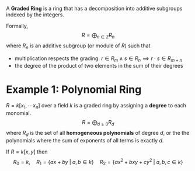 A **Graded Ring** is a ring that has a decomposition into additive subgroups indexed by the integers. 

Formally,
$$R = \bigoplus_{n \in \mathbb{Z}} R_{n}$$
where $R_{n}$ is an additive subgroup (or module of $R$) such that
- multiplication respects the grading. $r \in R_{m} \wedge s \in R_{n}\implies r \cdot s \in R_{m + n}$
- the degree of the product of two elements in the sum of their degrees 


# Example 1: Polynomial Ring
$R = k[x_{1}, \cdots x_{n}]$ over a field $k$ is a graded ring by assigning a **degree** to each monomial. 
$$R = \bigoplus_{d \geq 0} R_{d}$$
where $R_{d}$ is the set of all **homogeneous polynomials** of degree $d$, or the the polynomials where the sum of exponents of all terms is exactly $d$. 

If $R = k[x,y]$ then 
$$R_{0} = k, \quad R_{1}= \{ax + by \;|\; a,b \in k\} \quad R_{2} = \{ax^{2}+ bxy + cy^{2}\;|\; a,b,c \in k\}$$

